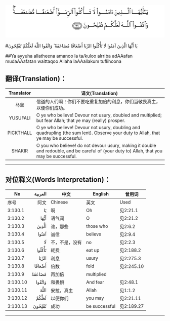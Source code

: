 ![003:130](images/003_130.gif)

#يَا أَيُّهَا الَّذِينَ آمَنُوا لَا تَأْكُلُوا الرِّبَا أَضْعَافًا مُضَاعَفَةً ۖ وَاتَّقُوا اللَّهَ لَعَلَّكُمْ تُفْلِحُونَ 

##Ya ayyuha allatheena amanoo la ta/kuloo alrriba adAAafan mudaAAafatan waittaqoo Allaha laAAallakum tuflihoona 

## 翻译(Translation)：

| Translator | 译文(Translation)                                            |
| :--------: | ------------------------------------------------------------ |
|    马坚    | 信道的人们啊！你们不要吃重复加倍的利息，你们当敬畏真主，以便你们成功。 |
|  YUSUFALI  | O ye who believe! Devour not usury, doubled and multiplied; but fear Allah; that ye may (really) prosper. |
| PICKTHALL  | O ye who believe! Devour not usury, doubling and quadrupling (the sum lent). Observe your duty to Allah, that ye may be successful. |
|   SHAKIR   | O you who believe! do not devour usury, making it double and redouble, and be careful of (your duty to) Allah, that you may be successful. |

---

## 对位释义(Words Interpretation)：

| No   | العربية | 中文    | English | 曾用词 |
| ---- | ------: | ------- | ------- | ------ |
| 序号 |    阿文 | Chinese | 英文    | Used   |
| 3:130.1  | يَا     | 啊             | Oh            | 见2:21.1   |
| 3:130.2  | أَيُّهَا   | 语气词         | O             | 见2:21.2   |
| 3:130.3  | الَّذِينَ  | 谁，那些       | those who     | 见2:6.2    |
| 3:130.4  | آمَنُوا  | 诚信           | believe       | 见2:9.4    |
| 3:130.5  | لَا     | 不，不是，没有 | no            | 见2:2.3    |
| 3:130.6  | تَأْكُلُوا | 耗费           | eat up        | 见2:188.2  |
| 3:130.7  | الرِّبَا  | 利息           | usury         | 见2:275.3  |
| 3:130.8  | أَضْعَافًا | 倍数           | fold          | 见2:245.10 |
| 3:130.9  | مُضَاعَفَةً | 再加倍         | multiplied    |            |
| 3:130.10 | وَاتَّقُوا | 和畏惧         | And fear      | 见2:48.1   |
| 3:130.11 | اللَّهَ   | 安拉，真主     | Allah         | 见1:1.2    |
| 3:130.12 | لَعَلَّكُمْ  | 以便你们       | you may       | 见2:21.11  |
| 3:130.13 | تُفْلِحُونَ | 成功           | be successful | 见2:189.27 |

---
